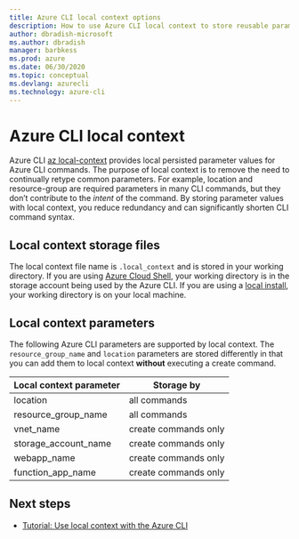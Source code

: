 ```yaml
---
title: Azure CLI local context options
description: How to use Azure CLI local context to store reusable parameter values
author: dbradish-microsoft
ms.author: dbradish
manager: barbkess
ms.prod: azure
ms.date: 06/30/2020
ms.topic: conceptual
ms.devlang: azurecli
ms.technology: azure-cli
---
```


# Azure CLI local context

Azure CLI [az local-context](/cli/azure/local-contex) provides local persisted parameter values for Azure CLI commands.  The purpose of local context is to remove the need to continually retype common parameters. For example, location and resource-group are required parameters in many CLI commands, but they don’t contribute to the _intent_ of the command.  By storing parameter values with local context, you reduce redundancy and can significantly shorten CLI command syntax.

## Local context storage files

The local context file name is `.local_context` and is stored in your working directory.  If you are using [Azure Cloud Shell](https://shell.azure.com), your working directory is in the storage account being used by the Azure CLI.  If you are using a [local install](/install-azure-cli), your working directory is on your local machine.

## Local context parameters

The following Azure CLI parameters are supported by local context.  The `resource_group_name` and `location` parameters are stored differently in that you can add them to local context **without** executing a create command.

| Local context parameter | Storage by
|-|-|
| location | all commands
| resource_group_name | all commands
| vnet_name | create commands only
| storage_account_name | create commands only
| webapp_name | create commands only
| function_app_name | create commands only

## Next steps

- [Tutorial: Use local context with the Azure CLI](azure-cli-local-context-tutorial)

